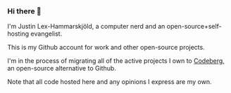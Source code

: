 ### Hi there 👋

I'm Justin Lex-Hammarskjöld, a computer nerd and an open-source+self-hosting evangelist.

This is my Github account for work and other open-source projects.

I'm in the process of migrating all of the active projects I own to [Codeberg](https://codeberg.org/jlh), an open-source alternative to Github.

Note that all code hosted here and any opinions I express are my own.

<!--
**JustinLex/JustinLex** is a ✨ _special_ ✨ repository because its `README.md` (this file) appears on your GitHub profile.

Here are some ideas to get you started:

- 🔭 I’m currently working on ...
- 🌱 I’m currently learning ...
- 👯 I’m looking to collaborate on ...
- 🤔 I’m looking for help with ...
- 💬 Ask me about ...
- 📫 How to reach me: ...
- 😄 Pronouns: ...
- ⚡ Fun fact: ...
-->
